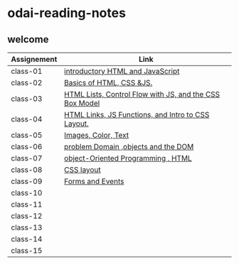 # odai-reading-notes

## welcome

|    Assignement    |              Link                                                             |
|-------------------|-------------------------------------------------------------------------------|
| class-01          | [introductory HTML and JavaScript](code201\class-01)                          |
| class-02          | [Basics of HTML, CSS &JS.](code201\class-02)                                  |
| class-03          | [HTML Lists, Control Flow with JS, and the CSS Box Model](code201\class-03)   |
| class-04          | [HTML Links, JS Functions, and Intro to CSS Layout.](code201\class-04)        |
| class-05          | [Images, Color, Text](code201\class-05)                                       |
| class-06          | [problem Domain ,objects and the DOM](code201\class-06.md)                    |
| class-07          | [object-Oriented Programming , HTML](code201\class-07.md)                     |
| class-08          | [CSS layout](code201\class-08.md)                                             |
| class-09          | [Forms and Events](code201\class-09.md)                                       |
| class-10          |                                                                               |
| class-11          |                                                                               |
| class-12          |                                                                               |
| class-13          |                                                                               |
| class-14          |                                                                               |
| class-15          |                                                                               |
